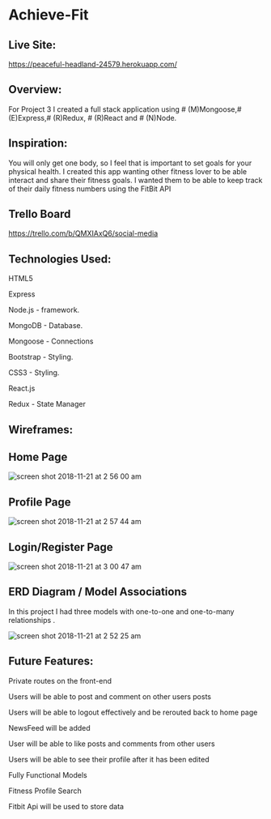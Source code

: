 # Achieve-Fit

Live Site:
----
https://peaceful-headland-24579.herokuapp.com/


Overview:
----
For Project 3 I created a full stack application using # (M)Mongoose,# (E)Express,# (R)Redux, # (R)React and # (N)Node.

Inspiration:
----
You will only get one body, so I feel that is important to set goals for your physical health. I created this app wanting other fitness lover to be able interact and share their fitness goals. I wanted them to be able to keep track of their daily
fitness numbers using the FitBit API

Trello Board
----
https://trello.com/b/QMXIAxQ6/social-media

Technologies Used:
----
HTML5

Express 

Node.js - framework.

MongoDB - Database.

Mongoose - Connections

Bootstrap - Styling.

CSS3 - Styling.

React.js

Redux - State Manager

Wireframes:
----

Home Page
----

![screen shot 2018-11-21 at 2 56 00 am](https://user-images.githubusercontent.com/33140493/48826922-baefda00-ed39-11e8-8c7a-582102c889a7.png)


Profile Page
---
![screen shot 2018-11-21 at 2 57 44 am](https://user-images.githubusercontent.com/33140493/48826918-b9261680-ed39-11e8-8f55-80390c3d7307.png)




Login/Register Page
----
![screen shot 2018-11-21 at 3 00 47 am](https://user-images.githubusercontent.com/33140493/48826914-b6c3bc80-ed39-11e8-863c-c609e3bbc32a.png)




ERD Diagram / Model Associations
---
In this project I had three models with one-to-one and one-to-many relationships . 

![screen shot 2018-11-21 at 2 52 25 am](https://user-images.githubusercontent.com/33140493/48826535-91827e80-ed38-11e8-995f-11ca09655397.png)




Future Features:
---
Private routes on the front-end

Users will be able to post and comment on other users posts

Users will be able to logout effectively and be rerouted back to home page

NewsFeed will be added

User will be able to like posts and comments from other users

Users will be able to see their profile after it has been edited


Fully Functional Models 

Fitness Profile Search

Fitbit Api will be used to store data
